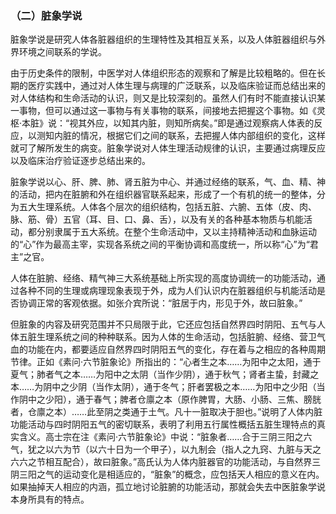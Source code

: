 ### （二）脏象学说

脏象学说是研究人体各脏器组织的生理特性及其相互关系，以及人体脏器组织与外界环境之间联系的学说。

由于历史条件的限制，中医学对人体组织形态的观察和了解是比较粗略的。但在长期的医疗实践中，通过对人体生理与病理的广泛联系，以及临床验证而总结出来的对人体结构和生命活动的认识，则又是比较深刻的。虽然人们有时不能直接认识某一事物，但可以通过这一事物与有关事物的联系，间接地去把握这个事物。如《灵枢·本脏》说：“视其外应，以知其内脏，则知所病矣。”即是通过观察病人体表的反应，以测知内脏的情况，根据它们之间的联系，去把握人体内部组织的变化，这样就可了解所发生的病变。脏象学说对人体生理活动规律的认识，主要通过病理反应以及临床治疗验证逐步总结出来的。

脏象学说以心、肝、脾、肺、肾五脏为中心、并通过经络的联系，气、血、精、神的活动，把内在脏腑和外在组织器官联系起来，形成了一个有机的统一的整体，分为五大生理系统。人体各个层次的组织结构，包括五脏、六腑、五体（皮、肉、脉、筋、骨）五官（耳、目、口、鼻、舌），以及有关的各种基本物质与机能活动，都分别隶属于五大系统。在整个生命活动中，又以主持精神活动和血脉运动的“心”作为最高主宰，实现各系统之间的平衡协调和高度统一，所以称“心”为“君主”之官。

人体在脏腑、经络、精气神三大系统基础上所实现的高度协调统一的功能活动，通过各种不同的生理或病理现象表现于外，成为人们认识内在脏器组织与机能活动是否协调正常的客观依据。如张介宾所说：“脏居于内，形见于外，故曰脏象。”

但脏象的内容及研究范围并不只局限于此，它还应包括自然界四时阴阳、五气与人体五脏生理系统之间的种种联系。因为人体的生命活动，包括脏腑、经络、营卫气血的功能在内，都要适应自然界四时阴阳五气的变化，存在着与之相应的各种周期节律。正如《素问·六节脏象论》所指出的：“心者生之本……为阳中之太阳，通于夏气；肺者气之本……为阳中之太阴（当作少阴），通于秋气；肾者主蛰，封藏之本……为阴中之少阴（当作太阴），通于冬气；肝者罢极之本……为阳中之少阳（当作阴中之少阳），通于春气；脾者仓廪之本（原作脾胃，大肠、小肠、三焦、膀胱者，仓廪之本）……此至阴之类通于土气。凡十一脏取决于胆也。”说明了人体内脏功能活动与四时阴阳五气的密切联系，表明了利用五行属性概括五脏生理特点的真实含义。高士宗在注《素问·六节脏象论》中说：“脏象者……合于三阴三阳之六气，犹之以六为节（以六十日为一个甲子），以九制会（指人之九窍、九脏与天之六六之节相互配合），故曰脏象。”高氏认为人体内脏器官的功能活动，与自然界三阴三阳之气的运动变化是相适应的，“脏象”的概念，应包括天人相应的意义在内。如果抽掉天人相应的内涵，孤立地讨论脏腑的功能活动，那就会失去中医脏象学说本身所具有的特点。

